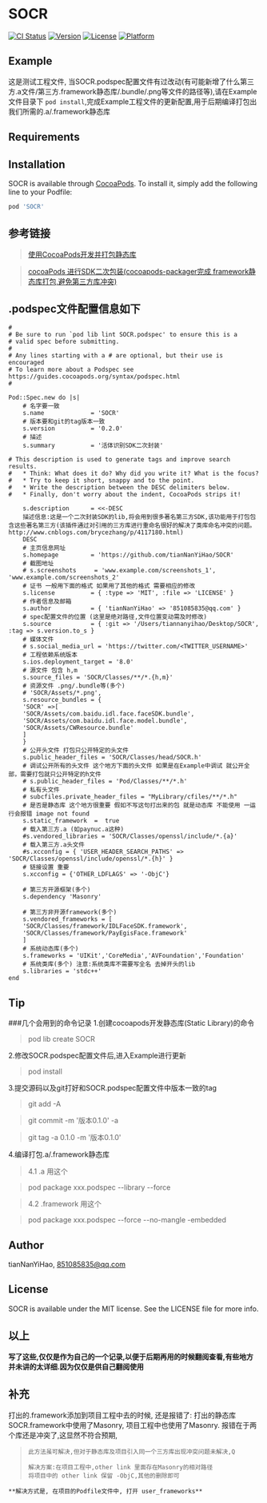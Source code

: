 # SOCR

[![CI Status](https://img.shields.io/travis/tianNanYiHao/SOCR.svg?style=flat)](https://travis-ci.org/tianNanYiHao/SOCR)
[![Version](https://img.shields.io/cocoapods/v/SOCR.svg?style=flat)](https://cocoapods.org/pods/SOCR)
[![License](https://img.shields.io/cocoapods/l/SOCR.svg?style=flat)](https://cocoapods.org/pods/SOCR)
[![Platform](https://img.shields.io/cocoapods/p/SOCR.svg?style=flat)](https://cocoapods.org/pods/SOCR)

## Example

这是测试工程文件, 当SOCR.podspec配置文件有过改动(有可能新增了什么第三方.a文件/第三方.framework静态库/.bundle/.png等文件的路径等),请在Example文件目录下 ```pod install```,完成Example工程文件的更新配置,用于后期编译打包出我们所需的.a/.framework静态库

## Requirements

## Installation

SOCR is available through [CocoaPods](https://cocoapods.org). To install
it, simply add the following line to your Podfile:

```ruby
pod 'SOCR'
```

## 参考链接
>[使用CocoaPods开发并打包静态库](http://www.cnblogs.com/brycezhang/p/4117180.html)

>[cocoaPods 进行SDK二次包装(cocoapods-packager完成 framework静态库打包,避免第三方库冲突)](https://blog.csdn.net/iOSTianNan/article/details/81007691)

## .podspec文件配置信息如下
```
#
# Be sure to run `pod lib lint SOCR.podspec' to ensure this is a
# valid spec before submitting.
#
# Any lines starting with a # are optional, but their use is encouraged
# To learn more about a Podspec see https://guides.cocoapods.org/syntax/podspec.html
#

Pod::Spec.new do |s|
    # 名字要一致
    s.name             = 'SOCR'
    # 版本要和git的tag版本一致
    s.version          = '0.2.0'
    # 描述
    s.summary          = '活体识别SDK二次封装'

# This description is used to generate tags and improve search results.
#   * Think: What does it do? Why did you write it? What is the focus?
#   * Try to keep it short, snappy and to the point.
#   * Write the description between the DESC delimiters below.
#   * Finally, don't worry about the indent, CocoaPods strips it!

    s.description      = <<-DESC
    描述信息:这是一个二次封装SDK的lib,将会用到很多著名第三方SDK,该功能用于打包包含这些著名第三方(该插件通过对引用的三方库进行重命名很好的解决了类库命名冲突的问题。http://www.cnblogs.com/brycezhang/p/4117180.html)
    DESC
    # 主页信息网址
    s.homepage         = 'https://github.com/tianNanYiHao/SOCR'
    # 截图地址
    # s.screenshots     = 'www.example.com/screenshots_1', 'www.example.com/screenshots_2'
    # 证书 一般用下面的格式 如果用了其他的格式 需要相应的修改
    s.license          = { :type => 'MIT', :file => 'LICENSE' }
    # 作者信息及邮箱
    s.author           = { 'tianNanYiHao' => '851085835@qq.com' }
    # spec配置文件的位置 (这里是绝对路径,文件位置变动需及时修改)
    s.source           = { :git => '/Users/tiannanyihao/Desktop/SOCR', :tag => s.version.to_s }
    # 媒体文件
    # s.social_media_url = 'https://twitter.com/<TWITTER_USERNAME>'
    # 工程依赖系统版本
    s.ios.deployment_target = '8.0'
    # 源文件 包含 h,m
    s.source_files = 'SOCR/Classes/**/*.{h,m}'
    # 资源文件 .png/.bundle等(多个)
    # 'SOCR/Assets/*.png',
    s.resource_bundles = {
    'SOCR' =>[
    'SOCR/Assets/com.baidu.idl.face.faceSDK.bundle',
    'SOCR/Assets/com.baidu.idl.face.model.bundle',
    'SOCR/Assets/CWResource.bundle'
    ]
    }
    # 公开头文件 打包只公开特定的头文件
    s.public_header_files = 'SOCR/Classes/head/SOCR.h'
    # 调试公开所有的头文件 这个地方下面的头文件 如果是在Example中调试 就公开全部，需要打包就只公开特定的h文件
    # s.public_header_files = 'Pod/Classes/**/*.h'
    # 私有头文件
    # subcfiles.private_header_files = "MyLibrary/cfiles/**/*.h"
    # 是否是静态库 这个地方很重要 假如不写这句打出来的包 就是动态库 不能使用 一运行会报错 image not found
    s.static_framework  =  true
    # 载入第三方.a (如paynuc.a这种)
    #s.vendored_libraries = 'SOCR/Classes/openssl/include/*.{a}'
    # 载入第三方.a头文件
    #s.xcconfig = { 'USER_HEADER_SEARCH_PATHS' => 'SOCR/Classes/openssl/include/openssl/*.{h}' }
    # 链接设置 重要
    s.xcconfig = {'OTHER_LDFLAGS' => '-ObjC'}

    # 第三方开源框架(多个)
    s.dependency 'Masonry'

    # 第三方非开源framework(多个)
    s.vendored_frameworks = [
    'SOCR/Classes/framework/IDLFaceSDK.framework',
    'SOCR/Classes/framework/PayEgisFace.framework'
    ]
    # 系统动态库(多个)
    s.frameworks = 'UIKit','CoreMedia','AVFoundation','Foundation'
    # 系统类库(多个) 注意:系统类库不需要写全名 去掉开头的lib
    s.libraries = 'stdc++'
end

```

## Tip
###几个会用到的命令记录
1.创建cocoapods开发静态库(Static Library)的命令
> pod lib create SOCR 

2.修改SOCR.podspec配置文件后,进入Example进行更新
> pod install

3.提交源码以及git打好和SOCR.podspec配置文件中版本一致的tag
> git add -A

> git commit -m '版本0.1.0' -a

> git tag -a 0.1.0 -m '版本0.1.0'

4.编译打包.a/.framework静态库
>4.1 .a 用这个

>pod package xxx.podspec --library --force

>4.2 .framework 用这个

>pod package xxx.podspec --force --no-mangle -embedded

## Author

tianNanYiHao, 851085835@qq.com

## License

SOCR is available under the MIT license. See the LICENSE file for more info.

## 以上
**写了这些,仅仅是作为自己的一个记录,以便于后期再用的时候翻阅查看,有些地方并未讲的太详细.因为仅仅是供自己翻阅使用**


## 补充
打出的.framework添加到项目工程中去的时候, 还是报错了: 打出的静态库SOCR.framework中使用了Masonry, 项目工程中也使用了Masonry.
报错在于两个库还是冲突了,这显然不符合预期,
>``` 
>此方法虽可解决,但对于静态库及项目引入同一个三方库出现冲突问题未解决,Q
>
>解决方案:在项目工程中,other link 里面存在Masonry的相对路径
>将项目中的 other link 保留 -ObjC,其他的删除即可
```
**解决方式是, 在项目的Podfile文件中, 打开 user_frameworks**

